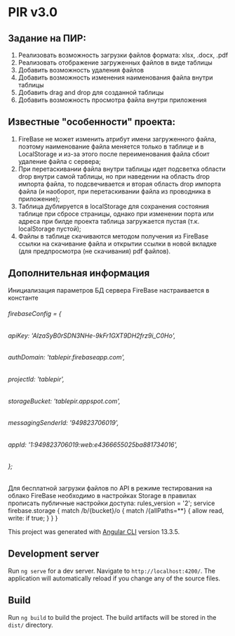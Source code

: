 # PIR v3.0

## Задание на ПИР:
1.	Реализовать возможность загрузки файлов формата: xlsx, .docx, .pdf
2.	Реализовать отображение загруженных файлов в виде таблицы
3.	Добавить возможность удаления файлов
4.	Добавить возможность изменения наименования файла внутри таблицы
5.	Добавить drag and drop для созданной таблицы
6.	Добавить возможность просмотра файла внутри приложения

## Известные "особенности" проекта:
1. FireBase не может изменить атрибут имени загруженного файла, поэтому наименование файла меняется только в таблице и в LocalStorage
и из-за этого после переименования файла сбоит удаление файла с сервера;
2. При перетаскивании файла внутри таблицы идет подсветка области drop внутри самой таблицы, но при наведении на область drop импорта файла, 
то подсвечивается и вторая область drop импорта файла (и наоборот, при перетаскивании файла из проводника в приложение);
3. Таблица дублируется в localStorage для сохранения состояния таблице при сбросе страницы, однако при изменении порта или адреса при билде 
проекта таблица загружается пустая (т.к. localStorage пустой);
4. Файлы в таблице скачиваются методом получения из FireBase ссылки на скачивание файла и открытии ссылки в новой вкладке (для предпросмотра
(не скачивания) pdf файлов).

## Дополнительная информация
Инициализация параметров БД сервера FireBase настраивается в константе 
######    firebaseConfig = {
######        apiKey: 'AIzaSyB0rSDN3NHe-9kFr1GXT9DH2frz9i_C0Ho',
######        authDomain: 'tablepir.firebaseapp.com',
######        projectId: 'tablepir',
######        storageBucket: 'tablepir.appspot.com',
######        messagingSenderId: '949823706019',
######        appId: '1:949823706019:web:e4366655025ba881734016',
######    };

Для бесплатной загрузки файлов по API в режиме тестирования на облако FireBase необходимо в настройках Storage в правилах прописать публичные
настройки доступа:
 rules_version = '2';
 service firebase.storage {
  match /b/{bucket}/o {
    match /{allPaths=**} {
      allow read, write: if true;
    }
  }
 }

This project was generated with [Angular CLI](https://github.com/angular/angular-cli) version 13.3.5.

## Development server

Run `ng serve` for a dev server. Navigate to `http://localhost:4200/`. The application will automatically reload if you change any of the source files.

## Build

Run `ng build` to build the project. The build artifacts will be stored in the `dist/` directory.
